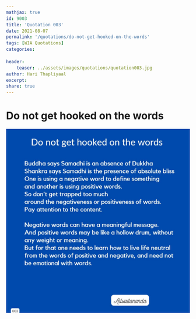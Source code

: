 ```yaml
---
mathjax: true
id: 9003
title: 'Quotation 003'
date: 2021-08-07
permalink: '/quotations/do-not-get-hooked-on-the-words'
tags: [WIA Quotations] 
categories: 

header:
    teaser: ../assets/images/quotations/quotation003.jpg
author: Hari Thapliyaal 
excerpt:
share: true 
---
```


# Do not get hooked on the words

![Do not get hooked on the words](../assets/images/quotations/quotation003.jpg)
